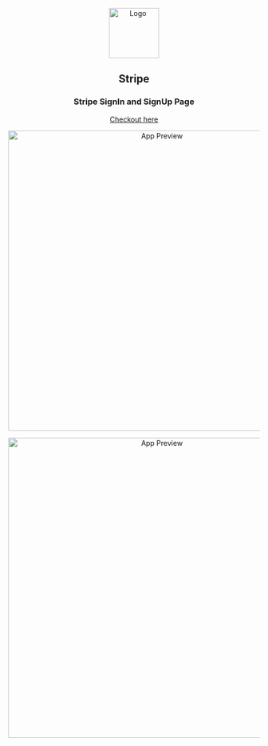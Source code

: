 <p align="center">
  <img src="https://raw.githubusercontent.com/arasur20/stripe/main/src/utils/stripe.jpeg" alt="Logo" width="100px" style="border-radius-12px;"/>
</p>

<h2 align="center">Stripe</h2>
<h3 align="center">Stripe SignIn and SignUp Page</h3>

<p align="center">
  <a href="https://arasur20.github.io/Stripe/">Checkout here</a>
</p>

<p align="center">
  <img src="https://raw.githubusercontent.com/arasur20/stripe/main/src/assets/stripesignin.png" alt="App Preview" width="600" />
</p>
<p align="center">
  <img src="https://raw.githubusercontent.com/arasur20/stripe/main/src/assets/stripesignup.png" alt="App Preview" width="600" />
</p>
